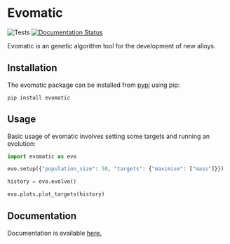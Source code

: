 # Evomatic

![Tests](https://github.com/Robert-Forrest/evomatic/actions/workflows/tests.yml/badge.svg)
[![Documentation Status](https://readthedocs.org/projects/evomatic/badge/?version=latest)](https://evomatic.readthedocs.io/en/latest/?badge=latest)

Evomatic is an genetic algorithm tool for the development of new alloys.

## Installation

The evomatic package can be installed from
[pypi](https://pypi.org/project/evomatic/) using pip:

``pip install evomatic``

## Usage

Basic usage of evomatic involves setting some targets and running an evolution:

```python
import evomatic as evo

evo.setup({"population_size": 50, "targets": {"maximise": ["mass"]}})

history = evo.evolve()

evo.plots.plot_targets(history)
```

## Documentation

Documentation is available [here.](https://evomatic.readthedocs.io/en/latest/api.html)

